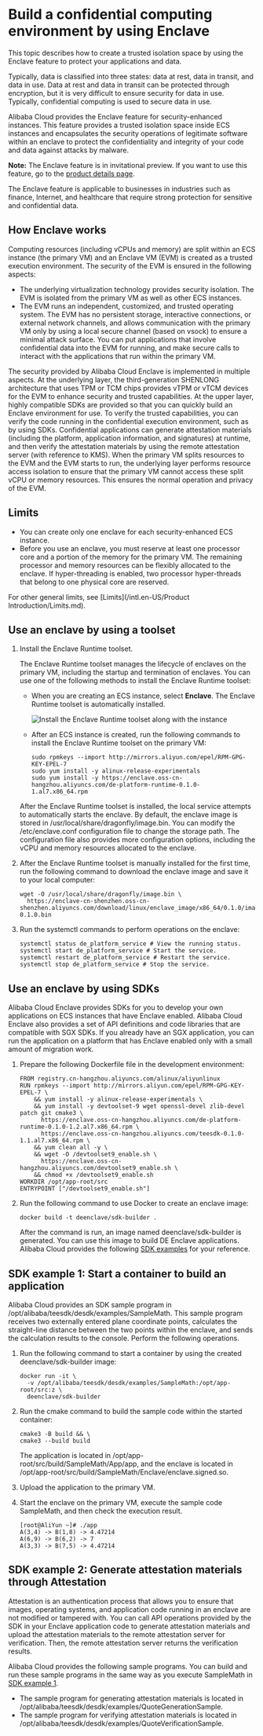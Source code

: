 # Build a confidential computing environment by using Enclave

This topic describes how to create a trusted isolation space by using the Enclave feature to protect your applications and data.

Typically, data is classified into three states: data at rest, data in transit, and data in use. Data at rest and data in transit can be protected through encryption, but it is very difficult to ensure security for data in use. Typically, confidential computing is used to secure data in use.

Alibaba Cloud provides the Enclave feature for security-enhanced instances. This feature provides a trusted isolation space inside ECS instances and encapsulates the security operations of legitimate software within an enclave to protect the confidentiality and integrity of your code and data against attacks by malware.

**Note:** The Enclave feature is in invitational preview. If you want to use this feature, go to the [product details page](https://www.aliyun.com/daily-act/ecs/aliyun-enclave).

The Enclave feature is applicable to businesses in industries such as finance, Internet, and healthcare that require strong protection for sensitive and confidential data.

## How Enclave works

Computing resources \(including vCPUs and memory\) are split within an ECS instance \(the primary VM\) and an Enclave VM \(EVM\) is created as a trusted execution environment. The security of the EVM is ensured in the following aspects:

-   The underlying virtualization technology provides security isolation. The EVM is isolated from the primary VM as well as other ECS instances.
-   The EVM runs an independent, customized, and trusted operating system. The EVM has no persistent storage, interactive connections, or external network channels, and allows communication with the primary VM only by using a local secure channel \(based on vsock\) to ensure a minimal attack surface. You can put applications that involve confidential data into the EVM for running, and make secure calls to interact with the applications that run within the primary VM.

The security provided by Alibaba Cloud Enclave is implemented in multiple aspects. At the underlying layer, the third-generation SHENLONG architecture that uses TPM or TCM chips provides vTPM or vTCM devices for the EVM to enhance security and trusted capabilities. At the upper layer, highly compatible SDKs are provided so that you can quickly build an Enclave environment for use. To verify the trusted capabilities, you can verify the code running in the confidential execution environment, such as by using SDKs. Confidential applications can generate attestation materials \(including the platform, application information, and signatures\) at runtime, and then verify the attestation materials by using the remote attestation server \(with reference to KMS\). When the primary VM splits resources to the EVM and the EVM starts to run, the underlying layer performs resource access isolation to ensure that the primary VM cannot access these split vCPU or memory resources. This ensures the normal operation and privacy of the EVM.

## Limits

-   You can create only one enclave for each security-enhanced ECS instance.
-   Before you use an enclave, you must reserve at least one processor core and a portion of the memory for the primary VM. The remaining processor and memory resources can be flexibly allocated to the enclave. If hyper-threading is enabled, two processor hyper-threads that belong to one physical core are reserved.

For other general limits, see [Limits](/intl.en-US/Product Introduction/Limits.md).

## Use an enclave by using a toolset

1.  Install the Enclave Runtime toolset.

    The Enclave Runtime toolset manages the lifecycle of enclaves on the primary VM, including the startup and termination of enclaves. You can use one of the following methods to install the Enclave Runtime toolset:

    -   When you are creating an ECS instance, select **Enclave**. The Enclave Runtime toolset is automatically installed.

        ![Install the Enclave Runtime toolset along with the instance](https://static-aliyun-doc.oss-accelerate.aliyuncs.com/assets/img/en-US/8244334161/p240198.png)

    -   After an ECS instance is created, run the following commands to install the Enclave Runtime toolset on the primary VM:

        ```
        sudo rpmkeys --import http://mirrors.aliyun.com/epel/RPM-GPG-KEY-EPEL-7
        sudo yum install -y alinux-release-experimentals
        sudo yum install -y https://enclave.oss-cn-hangzhou.aliyuncs.com/de-platform-runtime-0.1.0-1.al7.x86_64.rpm
        ```

    After the Enclave Runtime toolset is installed, the local service attempts to automatically starts the enclave. By default, the enclave image is stored in /usr/local/share/dragonfly/image.bin. You can modify the /etc/enclave.conf configuration file to change the storage path. The configuration file also provides more configuration options, including the vCPU and memory resources allocated to the enclave.

2.  After the Enclave Runtime toolset is manually installed for the first time, run the following command to download the enclave image and save it to your local computer:

    ```
    wget -O /usr/local/share/dragonfly/image.bin \
      https://enclave-cn-shenzhen.oss-cn-shenzhen.aliyuncs.com/download/linux/enclave_image/x86_64/0.1.0/image-0.1.0.bin
    ```

3.  Run the systemctl commands to perform operations on the enclave:

    ```
    systemctl status de_platform_service # View the running status.
    systemctl start de_platform_service # Start the service.
    systemctl restart de_platform_service # Restart the service.
    systemctl stop de_platform_service # Stop the service.
    ```


## Use an enclave by using SDKs

Alibaba Cloud Enclave provides SDKs for you to develop your own applications on ECS instances that have Enclave enabled. Alibaba Cloud Enclave also provides a set of API definitions and code libraries that are compatible with SGX SDKs. If you already have an SGX application, you can run the application on a platform that has Enclave enabled only with a small amount of migration work.

1.  Prepare the following Dockerfile file in the development environment:

    ```
    FROM registry.cn-hangzhou.aliyuncs.com/alinux/aliyunlinux
    RUN rpmkeys --import http://mirrors.aliyun.com/epel/RPM-GPG-KEY-EPEL-7 \
        && yum install -y alinux-release-experimentals \
        && yum install -y devtoolset-9 wget openssl-devel zlib-devel patch git cmake3 \
          https://enclave.oss-cn-hangzhou.aliyuncs.com/de-platform-runtime-0.1.0-1.2.al7.x86_64.rpm \
          https://enclave.oss-cn-hangzhou.aliyuncs.com/teesdk-0.1.0-1.1.al7.x86_64.rpm \
        && yum clean all -y \
        && wget -O /devtoolset9_enable.sh \
          https://enclave.oss-cn-hangzhou.aliyuncs.com/devtoolset9_enable.sh \
        && chmod +x /devtoolset9_enable.sh
    WORKDIR /opt/app-root/src
    ENTRYPOINT ["/devtoolset9_enable.sh"]
    ```

2.  Run the following command to use Docker to create an enclave image:

    ```
    docker build -t deenclave/sdk-builder .
    ```

    After the command is run, an image named deenclave/sdk-builder is generated. You can use this image to build DE Enclave applications. Alibaba Cloud provides the following [SDK examples](#section_gem_b9o_bg2) for your reference.


## SDK example 1: Start a container to build an application

Alibaba Cloud provides an SDK sample program in /opt/alibaba/teesdk/desdk/examples/SampleMath. This sample program receives two externally entered plane coordinate points, calculates the straight-line distance between the two points within the enclave, and sends the calculation results to the console. Perform the following operations.

1.  Run the following command to start a container by using the created deenclave/sdk-builder image:

    ```
    docker run -it \
      -v /opt/alibaba/teesdk/desdk/examples/SampleMath:/opt/app-root/src:z \
      deenclave/sdk-builder
    ```

2.  Run the cmake command to build the sample code within the started container:

    ```
    cmake3 -B build && \
    cmake3 --build build
    ```

    The application is located in /opt/app-root/src/build/SampleMath/App/app, and the enclave is located in /opt/app-root/src/build/SampleMath/Enclave/enclave.signed.so.

3.  Upload the application to the primary VM.

4.  Start the enclave on the primary VM, execute the sample code SampleMath, and then check the execution result.

    ```
    [root@AliYun ~]# ./app
    A(3,4) -> B(1,8) -> 4.47214
    A(6,9) -> B(6,2) -> 7
    A(3,3) -> B(7,5) -> 4.47214
    ```


## SDK example 2: Generate attestation materials through Attestation

Attestation is an authentication process that allows you to ensure that images, operating systems, and application code running in an enclave are not modified or tampered with. You can call API operations provided by the SDK in your Enclave application code to generate attestation materials and upload the attestation materials to the remote attestation server for verification. Then, the remote attestation server returns the verification results.

Alibaba Cloud provides the following sample programs. You can build and run these sample programs in the same way as you execute SampleMath in [SDK example 1](#section_gem_b9o_bg2).

-   The sample program for generating attestation materials is located in /opt/alibaba/teesdk/desdk/examples/QuoteGenerationSample.
-   The sample program for verifying attestation materials is located in /opt/alibaba/teesdk/desdk/examples/QuoteVerificationSample.

